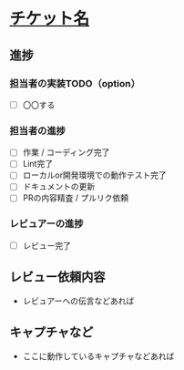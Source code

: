 [チケット名](ここにURL)
==========

進捗
----------

### 担当者の実装TODO（option）

- [ ] 〇〇する

### 担当者の進捗

- [ ] 作業 / コーディング完了
- [ ] Lint完了
- [ ] ローカルor開発環境での動作テスト完了
- [ ] ドキュメントの更新
- [ ] PRの内容精査 / プルリク依頼

### レビュアーの進捗

- [ ] レビュー完了

レビュー依頼内容
----------

- レビュアーへの伝言などあれば

キャプチャなど
----------

- ここに動作しているキャプチャなどあれば
